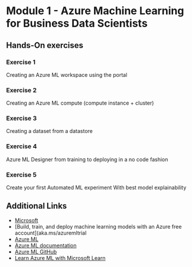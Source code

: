 
# Module 1 - Azure Machine Learning for Business Data Scientists

## Hands-On exercises

### Exercise 1
Creating an Azure ML workspace using the portal

### Exercise 2
Creating an Azure ML compute (compute instance + cluster)

### Exercise 3
Creating a dataset from a datastore

### Exercise 4
Azure ML Designer from training to deploying in a no code fashion

### Exercise 5
Create your first Automated ML experiment
With best model explainability

## Additional Links

* [Microsoft](https://microsoft.com)
* [Build, train, and deploy machine learning models with an Azure free account](aka.ms/azuremltrial
* [Azure ML](https://azure.microsoft.com/en-us/services/machine-learning/)
* [Azure ML documentation](https://docs.microsoft.com/en-us/azure/machine-learning/)
* [Azure ML GitHub](https://github.com/Azure/MachineLearningNotebooks/)
* [Learn Azure ML with Microsoft Learn](https://docs.microsoft.com/en-us/learn/browse/?products=azure&roles=data-scientist)

